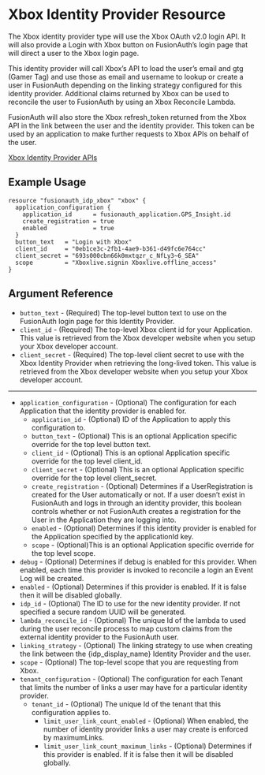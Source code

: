 # Xbox Identity Provider Resource

The Xbox identity provider type will use the Xbox OAuth v2.0 login API. It will also provide a Login with Xbox button on FusionAuth’s login page that will direct a user to the Xbox login page.

This identity provider will call Xbox’s API to load the user’s email and gtg (Gamer Tag) and use those as email and username to lookup or create a user in FusionAuth depending on the linking strategy configured for this identity provider. Additional claims returned by Xbox can be used to reconcile the user to FusionAuth by using an Xbox Reconcile Lambda.

FusionAuth will also store the Xbox refresh_token returned from the Xbox API in the link between the user and the identity provider. This token can be used by an application to make further requests to Xbox APIs on behalf of the user.

[Xbox Identity Provider APIs](https://fusionauth.io/docs/v1/tech/apis/identity-providers/xbox/)

## Example Usage

```hcl
resource "fusionauth_idp_xbox" "xbox" {
  application_configuration {
    application_id      = fusionauth_application.GPS_Insight.id
    create_registration = true
    enabled             = true
  }
  button_text   = "Login with Xbox"
  client_id     = "0eb1ce3c-2fb1-4ae9-b361-d49fc6e764cc"
  client_secret = "693s000cbn66k0mxtqzr_c_NfLy3~6_SEA"
  scope         = "Xboxlive.signin Xboxlive.offline_access"
}
```

## Argument Reference

* `button_text` - (Required) The top-level button text to use on the FusionAuth login page for this Identity Provider.
* `client_id` - (Required) The top-level Xbox client id for your Application. This value is retrieved from the Xbox developer website when you setup your Xbox developer account.
* `client_secret` - (Required) The top-level client secret to use with the Xbox Identity Provider when retrieving the long-lived token. This value is retrieved from the Xbox developer website when you setup your Xbox developer account.

---

* `application_configuration` - (Optional) The configuration for each Application that the identity provider is enabled for.
  * `application_id` - (Optional) ID of the Application to apply this configuration to.
  * `button_text` - (Optional) This is an optional Application specific override for the top level button text.
  * `client_id` - (Optional) This is an optional Application specific override for the top level client_id.
  * `client_secret` - (Optional) This is an optional Application specific override for the top level client_secret.
  * `create_registration` - (Optional) Determines if a UserRegistration is created for the User automatically or not. If a user doesn’t exist in FusionAuth and logs in through an identity provider, this boolean controls whether or not FusionAuth creates a registration for the User in the Application they are logging into.
  * `enabled` - (Optional) Determines if this identity provider is enabled for the Application specified by the applicationId key.
  * `scope` - (Optional)This is an optional Application specific override for the top level scope.
* `debug` - (Optional) Determines if debug is enabled for this provider. When enabled, each time this provider is invoked to reconcile a login an Event Log will be created.
* `enabled` - (Optional) Determines if this provider is enabled. If it is false then it will be disabled globally.
* `idp_id` - (Optional) The ID to use for the new identity provider. If not specified a secure random UUID will be generated.
* `lambda_reconcile_id` - (Optional) The unique Id of the lambda to used during the user reconcile process to map custom claims from the external identity provider to the FusionAuth user.
* `linking_strategy` - (Optional) The linking strategy to use when creating the link between the {idp_display_name} Identity Provider and the user.
* `scope` - (Optional) The top-level scope that you are requesting from Xbox.
* `tenant_configuration` - (Optional) The configuration for each Tenant that limits the number of links a user may have for a particular identity provider.
  * `tenant_id` - (Optional) The unique Id of the tenant that this configuration applies to.
    * `limit_user_link_count_enabled` - (Optional) When enabled, the number of identity provider links a user may create is enforced by maximumLinks.
    * `limit_user_link_count_maximum_links` - (Optional) Determines if this provider is enabled. If it is false then it will be disabled globally.
